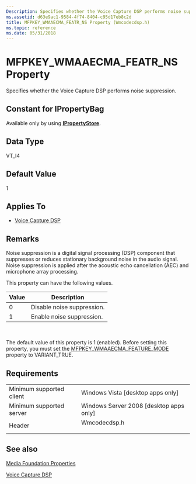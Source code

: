 ```yaml
---
Description: Specifies whether the Voice Capture DSP performs noise suppression.
ms.assetid: d63e9ac1-9584-4f74-8404-c95d17eb8c2d
title: MFPKEY_WMAAECMA_FEATR_NS Property (Wmcodecdsp.h)
ms.topic: reference
ms.date: 05/31/2018
---
```


# MFPKEY\_WMAAECMA\_FEATR\_NS Property

Specifies whether the Voice Capture DSP performs noise suppression.

## Constant for IPropertyBag

Available only by using [**IPropertyStore**](https://msdn.microsoft.com/library/Bb761474(v=VS.85).aspx).

## Data Type

VT\_I4

## Default Value

1

## Applies To

-   [Voice Capture DSP](voicecapturedmo.md)

## Remarks

Noise suppression is a digital signal processing (DSP) component that suppresses or reduces stationary background noise in the audio signal. Noise suppression is applied after the acoustic echo cancellation (AEC) and microphone array processing.

This property can have the following values.



| Value | Description                |
|-------|----------------------------|
| 0     | Disable noise suppression. |
| 1     | Enable noise suppression.  |



 

The default value of this property is 1 (enabled). Before setting this property, you must set the [MFPKEY\_WMAAECMA\_FEATURE\_MODE](mfpkey-wmaaecma-feature-modeproperty.md) property to VARIANT\_TRUE.

## Requirements



|                                     |                                                                                         |
|-------------------------------------|-----------------------------------------------------------------------------------------|
| Minimum supported client<br/> | Windows Vista \[desktop apps only\]<br/>                                          |
| Minimum supported server<br/> | Windows Server 2008 \[desktop apps only\]<br/>                                    |
| Header<br/>                   | <dl> <dt>Wmcodecdsp.h</dt> </dl> |



## See also

<dl> <dt>

[Media Foundation Properties](media-foundation-properties.md)
</dt> <dt>

[Voice Capture DSP](voicecapturedmo.md)
</dt> </dl>

 

 




